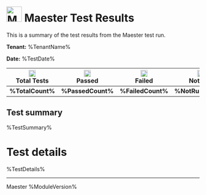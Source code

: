# <img src="https://maester.dev/img/logo.svg" alt="Maester logo" height="40" width="40" /> Maester Test Results

This is a summary of the test results from the Maester test run.

**Tenant:** %TenantName%

**Date:** %TestDate%

| <img src="https://maester.dev/img/logo.svg" alt="Maester logo" height="18" width="18" /> <br/> Total Tests | <img src="https://maester.dev/img/test-result/icon-pass.png" alt="Passed icon" height="18" /><br/>Passed  | <img src="https://maester.dev/img/test-result/icon-fail.png" alt="Failed icon" height="18" /><br/> Failed | <img src="https://maester.dev/img/test-result/icon-notrun.png" alt="Not run icon" height="18" /><br/> Not Run |
|:-:|:-:|:-:|:-:|
|**%TotalCount%**|**%PassedCount%**|**%FailedCount%**|**%NotRunCount%**|


## Test summary

%TestSummary%

# Test details

%TestDetails%

___
Maester %ModuleVersion%
